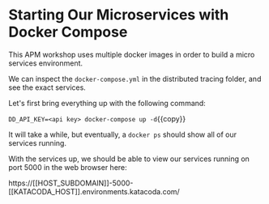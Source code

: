 # Starting Our Microservices with Docker Compose

This APM workshop uses multiple docker images in order to build a micro services environment.

We can inspect the `docker-compose.yml` in the distributed tracing folder, and see the exact services.

Let's first bring everything up with the following command:

`DD_API_KEY=<api key> docker-compose up -d`{{copy}}

It will take a while, but eventually, a `docker ps` should show all of our services running.

With the services up, we should be able to view our services running on port 5000 in the web browser here: 

https://[[HOST_SUBDOMAIN]]-5000-[[KATACODA_HOST]].environments.katacoda.com/

